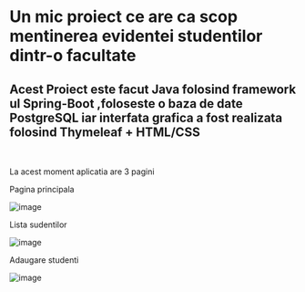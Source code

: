 <h1>Un mic proiect ce are ca scop mentinerea evidentei studentilor dintr-o facultate </h1>
<h2> Acest Proiect este facut Java folosind framework ul Spring-Boot ,foloseste o baza de date PostgreSQL iar interfata grafica a fost realizata folosind Thymeleaf + HTML/CSS  </h2>
<br>
<p>La acest moment aplicatia are 3 pagini</p>
<p>Pagina principala</p>

![image](https://github.com/user-attachments/assets/1ebbaef1-e3d0-4605-8fb8-cc115cdac5e3)
<p>Lista sudentilor</p>

![image](https://github.com/user-attachments/assets/c84c7c1e-c865-48bb-ad8f-e8578e7c94e8)
<p>Adaugare studenti</p>

![image](https://github.com/user-attachments/assets/171a3953-2ef7-47ea-9676-058073b89c02)
